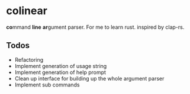 # colinear
**co**mmand **line** **ar**gument parser. For me to learn rust. inspired by clap-rs.

## Todos
- Refactoring
- Implement generation of usage string
- Implement generation of help prompt
- Clean up interface for building up the whole argument parser
- Implement sub commands
